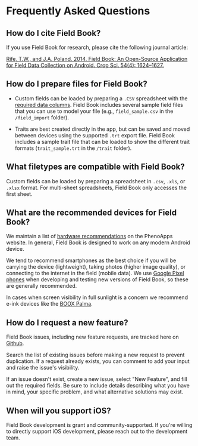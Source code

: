 <link rel="stylesheet" type="text/css" href="_styles/styles.css">

# Frequently Asked Questions

## How do I cite Field Book?

If you use Field Book for research, please cite the following journal article:

[Rife, T.W., and J.A. Poland. 2014. Field Book: An Open-Source Application for Field Data Collection on Android. Crop Sci. 54(4): 1624–1627.](http://dx.doi.org/10.2135/cropsci2013.08.0579)

## How do I prepare files for Field Book?

- Custom fields can be loaded by preparing a `.CSV` spreadsheet with the [required data columns](fields.md).
Field Book includes several sample field files that you can use to model your file (e.g., `field_sample.csv` in the `/field_import` folder).

- Traits are best created directly in the app, but can be saved and moved between devices using the supported `.trt` export file.
Field Book includes a sample trait file that can be loaded to show the different trait formats (`trait_sample.trt` in the `/trait` folder).

## What filetypes are compatible with Field Book?

Custom fields can be loaded by preparing a spreadsheet in `.csv`, `.xls`, or `.xlsx` format.
For multi-sheet spreadsheets, Field Book only accesses the first sheet.

## What are the recommended devices for Field Book?

We maintain a list of [hardware recommendations](https://www.phenoapps.org/hardware/) on the PhenoApps website.
In general, Field Book is designed to work on any modern Android device.

We tend to recommend smartphones as the best choice if you will be carrying the device (lightweight), taking photos (higher image quality), or connecting to the internet in the field (mobile data).
We use [Google Pixel phones](https://store.google.com/category/phones) when developing and testing new versions of Field Book, so these are generally recommended.

In cases when screen visibility in full sunlight is a concern we recommend e-ink devices like the [BOOX Palma](https://shop.boox.com/products/palma).

## How do I request a new feature?

Field Book issues, including new feature requests, are tracked here on [Github](https://github.com/PhenoApps/Field-Book/issues).

Search the list of existing issues before making a new request to prevent duplication.
If a request already exists, you can comment to add your input and raise the issue's visibility.

If an issue doesn't exist, create a new issue, select "New Feature", and fill out the required fields.
Be sure to include details describing what you have in mind, your specific problem, and what alternative solutions may exist.

## When will you support iOS?

Field Book development is grant and community-supported. If you're willing to directly support iOS development, please reach out to the development team.